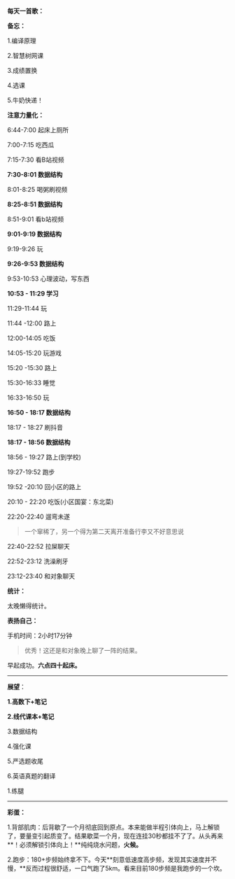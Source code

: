 **每天一首歌：**



**备忘：**

1.编译原理

2.智慧树网课

3.成绩置换

4.选课

5.牛奶快递！



**注意力量化：**

6:44-7:00 起床上厕所

7:00-7:15 吃西瓜

7:15-7:30 看B站视频

**7:30-8:01 数据结构**

8:01-8:25 喝粥刷视频

**8:25-8:51 数据结构**

8:51-9:01 看b站视频 

**9:01-9:19 数据结构**

9:19-9:26 玩

**9:26-9:53 数据结构**

9:53-10:53 心理波动，写东西

**10:53 - 11:29 学习**

11:29-11:44 玩

11:44 -12:00 路上

12:00-14:05 吃饭

14:05-15:20 玩游戏

15:20 -15:30 路上

15:30-16:33 睡觉

16:33-16:50 玩

**16:50 - 18:17 数据结构**

18:17 - 18:27 刷抖音

**18:17 - 18:56 数据结构**

18:56 - 19:27 路上(到学校)

19:27-19:52  跑步

19:52 -20:10 回小区的路上

20:10 - 22:20 吃饭(小区国宴：东北菜)

22:20-22:40 遛弯未遂

> 一个窜稀了，另一个得为第二天离开准备行李又不好意思说

22:40-22:52 拉屎聊天

22:52-23:12 洗澡刷牙

23:12-23:40 和对象聊天



**统计：**

太晚懒得统计。



**表扬自己：**

手机时间：2小时17分钟

> 优秀！这还是和对象晚上聊了一阵的结果。



早起成功。**六点四十起床。**



------

**展望**：

**1.高数下+笔记**

**2.线代课本+笔记**

3.数据结构

4.强化课

5.严选题收尾

6.英语真题的翻译





1.练腿



------

**彩蛋：**

1.背部肌肉：后背歇了一个月彻底回到原点。本来能做半程引体向上，马上解锁了，要量变引起质变了。结果歇菜一个月，现在连挂30秒都挂不了了。从头再来**！必须解锁引体向上！**纯纯烧水问题，**火候。**

2.跑步：180+步频始终拿不下。今天**刻意低速度高步频，发现其实速度并不慢，**反而过程很舒适，一口气跑了5km。看来目前180步频是我跑步的一个坎。